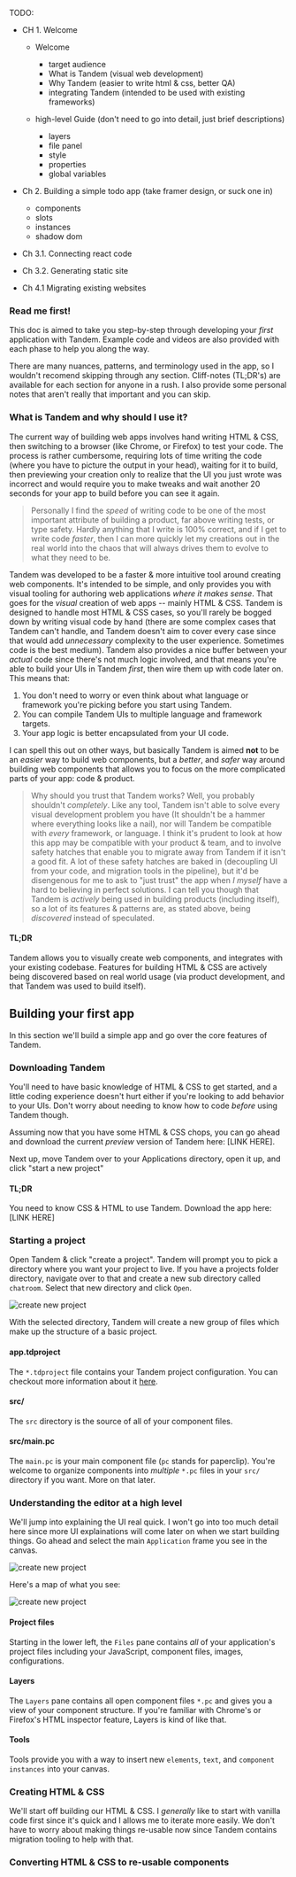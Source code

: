 TODO:

- CH 1. Welcome

  - Welcome

    - target audience
    - What is Tandem (visual web development)
    - Why Tandem (easier to write html & css, better QA)
    - integrating Tandem (intended to be used with existing frameworks)

  - high-level Guide (don't need to go into detail, just brief descriptions)

    - layers
    - file panel
    - style
    - properties
    - global variables

- Ch 2. Building a simple todo app (take framer design, or suck one in)

  - components
  - slots
  - instances
  - shadow dom

- Ch 3.1. Connecting react code

- Ch 3.2. Generating static site

- Ch 4.1 Migrating existing websites

### Read me first!

This doc is aimed to take you step-by-step through developing your _first_ application with Tandem. Example code and videos are also provided with each phase to help you along the way.

There are many nuances, patterns, and terminology used in the app, so I wouldn't recomend skipping through any section. Cliff-notes (TL;DR's) are available for each section for anyone in a rush. I also provide some personal notes that aren't really that important and you can skip.

### What is Tandem and why should I use it?

The current way of building web apps involves hand writing HTML & CSS, then switching to a browser (like Chrome, or Firefox) to test your code. The process is rather cumbersome, requiring lots of time writing the code (where you have to picture the output in your head), waiting for it to build, then previewing your creation only to realize that the UI you just wrote was incorrect and would require you to make tweaks and wait another 20 seconds for your app to build before you can see it again.

> Personally I find the _speed_ of writing code to be one of the most important attribute of building a product, far above writing tests, or type safety. Hardly anything that I write is 100% correct, and if I get to write code _faster_, then I can more quickly let my creations out in the real world into the chaos that will always drives them to evolve to what they need to be.

Tandem was developed to be a faster & more intuitive tool around creating web components. It's intended to be simple, and only provides you with visual tooling for authoring web applications _where it makes sense_. That goes for the _visual_ creation of web apps -- mainly HTML & CSS. Tandem is designed to handle most HTML & CSS cases, so you'll rarely be bogged down by writing visual code by hand (there are some complex cases that Tandem can't handle, and Tandem doesn't aim to cover every case since that would add _unnecessary_ complexity to the user experience. Sometimes code is the best medium). Tandem also provides a nice buffer between your _actual_ code since there's not much logic involved, and that means you're able to build your UIs in Tandem _first_, then wire them up with code later on. This means that:

1. You don't need to worry or even think about what language or framework you're picking before you start using Tandem.
2. You can compile Tandem UIs to multiple language and framework targets.
3. Your app logic is better encapsulated from your UI code.

I can spell this out on other ways, but basically Tandem is aimed **not** to be an _easier_ way to build web components, but a _better_, and _safer_ way around building web components that allows you to focus on the more complicated parts of your app: code & product.

> Why should you trust that Tandem works? Well, you probably shouldn't _completely_. Like any tool, Tandem isn't able to solve every visual development problem you have (It shouldn't be a hammer where everything looks like a nail), nor will Tandem be compatible with _every_ framework, or language. I think it's prudent to look at how this app may be compatible with your product & team, and to involve safety hatches that enable you to migrate away from Tandem if it isn't a good fit. A lot of these safety hatches are baked in (decoupling UI from your code, and migration tools in the pipeline), but it'd be disengenous for me to ask to "just trust" the app when _I myself_ have a hard to believing in perfect solutions. I can tell you though that Tandem is _actively_ being used in building products (including itself), so a lot of its features & patterns are, as stated above, being _discovered_ instead of speculated.

#### TL;DR

Tandem allows you to visually create web components, and integrates with your existing codebase. Features for building HTML & CSS are actively being discovered based on real world usage (via product development, and that Tandem was used to build itself).

## Building your first app

In this section we'll build a simple app and go over the core features of Tandem.

### Downloading Tandem

You'll need to have basic knowledge of HTML & CSS to get started, and a little coding experience doesn't hurt either if you're looking to add behavior to your UIs. Don't worry about needing to know how to code _before_ using Tandem though.

Assuming now that you have some HTML & CSS chops, you can go ahead and download the current _preview_ version of Tandem here: [LINK HERE].

Next up, move Tandem over to your Applications directory, open it up, and click "start a new project"

#### TL;DR

You need to know CSS & HTML to use Tandem. Download the app here: [LINK HERE]

### Starting a project

Open Tandem & click "create a project". Tandem will prompt you to pick a directory where you want your project to live. If you have a projects folder directory, navigate over to that and create a new sub directory called `chatroom`. Select that new directory and click `Open`.

![create new project](assets/create-new-project.gif)

With the selected directory, Tandem will create a new group of files which make up the structure of a basic project.

#### app.tdproject

The `*.tdproject` file contains your Tandem project configuration. You can checkout more information about it [here](./app-config.md).

#### src/

The `src` directory is the source of all of your component files.

#### src/main.pc

The `main.pc` is your main component file (`pc` stands for paperclip). You're welcome to organize components into _multiple_ `*.pc` files in your `src/` directory if you want. More on that later.

### Understanding the editor at a high level

We'll jump into explaining the UI real quick. I won't go into too much detail here since more UI explainations will come later on when we start building things. Go ahead and select the main `Application` frame you see in the canvas.

![create new project](assets/select-app.gif)

Here's a map of what you see:

![create new project](assets/simple-screenshot.gif)

#### Project files

Starting in the lower left, the `Files` pane contains _all_ of your application's project files including your JavaScript, component files, images, configurations.

#### Layers

The `Layers` pane contains all open component files `*.pc` and gives you a view of your component structure. If you're familiar with Chrome's or Firefox's HTML inspector feature, Layers is kind of like that.

#### Tools

Tools provide you with a way to insert new `elements`, `text`, and `component instances` into your canvas.

### Creating HTML & CSS

We'll start off building our HTML & CSS. I _generally_ like to start with vanilla code first since it's quick and I allows me to iterate more easily. We don't have to worry about making things re-usable now since Tandem contains migration tooling to help with that.

### Converting HTML & CSS to re-usable components
